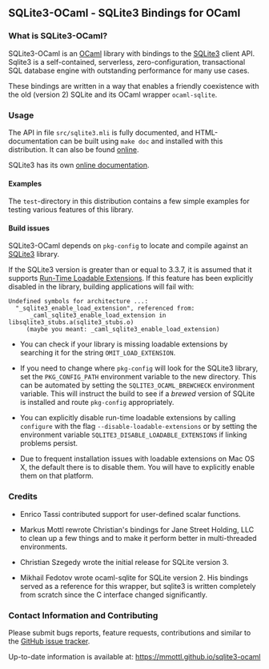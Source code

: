 ## SQLite3-OCaml - SQLite3 Bindings for OCaml

### What is SQLite3-OCaml?

SQLite3-OCaml is an [OCaml](http://www.ocaml.org) library with bindings to the
[SQLite3](http://www.sqlite.org) client API.  Sqlite3 is a self-contained,
serverless, zero-configuration, transactional SQL database engine with
outstanding performance for many use cases.

These bindings are written in a way that enables a friendly coexistence with
the old (version 2) SQLite and its OCaml wrapper `ocaml-sqlite`.

### Usage

The API in file `src/sqlite3.mli` is fully documented, and HTML-documentation
can be built using `make doc` and installed with this distribution.  It can
also be found [online](http://mmottl.github.io/sqlite3-ocaml/api/sqlite3).

SQLite3 has its own [online documentation](http://www.sqlite.org/docs.html).

#### Examples

The `test`-directory in this distribution contains a few simple examples
for testing various features of this library.

#### Build issues

SQLite3-OCaml depends on `pkg-config` to locate and compile against an
[SQLite3](http://www.sqlite.org) library.

If the SQLite3 version is greater than or equal to 3.3.7, it is assumed that it
supports [Run-Time Loadable Extensions](http://www.sqlite.org/loadext.html).
If this feature has been explicitly disabled in the library, building
applications will fail with:

```
Undefined symbols for architecture ...:
  "_sqlite3_enable_load_extension", referenced from:
      _caml_sqlite3_enable_load_extension in libsqlite3_stubs.a(sqlite3_stubs.o)
     (maybe you meant: _caml_sqlite3_enable_load_extension)
```

  * You can check if your library is missing loadable extensions by searching
    it for the string `OMIT_LOAD_EXTENSION`.

  * If you need to change where `pkg-config` will look for the SQLite3
    library, set the `PKG_CONFIG_PATH` environment variable to the new
    directory.  This can be automated by setting the `SQLITE3_OCAML_BREWCHECK`
    environment variable.  This will instruct the build to see if a _brewed_
    version of SQLite is installed and route `pkg-config` appropriately.

  * You can explicitly disable run-time loadable extensions by calling
    `configure` with the flag `--disable-loadable-extensions` or by setting
    the environment variable `SQLITE3_DISABLE_LOADABLE_EXTENSIONS` if linking
    problems persist.

  * Due to frequent installation issues with loadable extensions on Mac OS X,
    the default there is to disable them.  You will have to explicitly enable
    them on that platform.

### Credits

  * Enrico Tassi contributed support for user-defined scalar functions.

  * Markus Mottl rewrote Christian's bindings for Jane Street Holding, LLC to
    clean up a few things and to make it perform better in multi-threaded
    environments.

  * Christian Szegedy wrote the initial release for SQLite version 3.

  * Mikhail Fedotov wrote ocaml-sqlite for SQLite version 2.  His bindings
    served as a reference for this wrapper, but sqlite3 is written completely
    from scratch since the C interface changed significantly.

### Contact Information and Contributing

Please submit bugs reports, feature requests, contributions and similar to
the [GitHub issue tracker](https://github.com/mmottl/sqlite3-ocaml/issues).

Up-to-date information is available at: <https://mmottl.github.io/sqlite3-ocaml>
